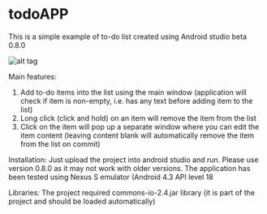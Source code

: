 todoAPP
=======
This is a simple example of to-do list created using Android studio beta 0.8.0

![alt tag](https://github.com/olevitsky/todoAPP/blob/master/todoAPP_image1.gif)


Main features:
1. Add to-do items into the list using the main window (application will check if item is non-empty, i.e. has any text before adding item to the list)
2. Long click (click and hold) on an item will remove the item from the list
3. Click on the item will pop up a separate window where you can edit the item content (leaving content blank will automatically remove the item from the list on commit)


Installation:
Just upload the project into android studio and run. Please use version 0.8.0 as it may not work with older versions. 
The application has been tested using Nexus S emulator (Android 4.3 API level 18

Libraries:
 The project required commons-io-2.4.jar library (it is part of the project and should be loaded automatically)
